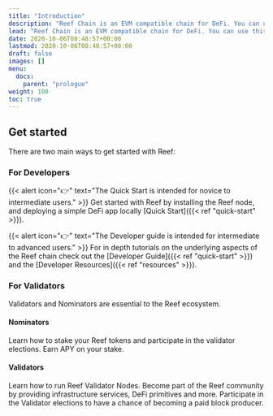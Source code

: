 ```yaml
---
title: "Introduction"
description: "Reef Chain is an EVM compatible chain for DeFi. You can use this guide to learn how to write and deploy Solidity smart contracts."
lead: "Reef Chain is an EVM compatible chain for DeFi. You can use this guide to learn how to write and deploy Solidity smart contracts."
date: 2020-10-06T08:48:57+00:00
lastmod: 2020-10-06T08:48:57+00:00
draft: false
images: []
menu:
  docs:
    parent: "prologue"
weight: 100
toc: true
---
```


## Get started

There are two main ways to get started with Reef:

### For Developers

{{< alert icon="👉" text="The Quick Start is intended for novice to intermediate users." >}}
Get started with Reef by installing the Reef node, and deploying a simple DeFi app locally [Quick Start]({{< ref "quick-start" >}}).

{{< alert icon="👉" text="The Developer guide is intended for intermediate to advanced users." >}}
For in depth tutorials on the underlying aspects of the Reef chain check out the [Developer Guide]({{< ref "quick-start" >}}) and the [Developer Resources]({{< ref "resources" >}}).

### For Validators

Validators and Nominators are essential to the Reef ecosystem.

#### Nominators
Learn how to stake your Reef tokens and participate in the validator elections. Earn APY on your
stake.

#### Validators
Learn how to run Reef Validator Nodes. Become part of the Reef community by providing infrastructure
services, DeFi primitives and more. Participate in the Validator elections to have a chance of
becoming a paid block producer.
